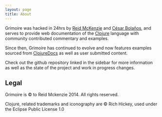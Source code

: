 ```yaml
---
layout: page
title: About
---
```


Grimoire was hacked in 24hrs by [Reid McKenzie](http://arrdem.com/)
and [César Bolaños](https://github.com/cesarbp), and serves to provide
web documentation of the [Clojure](http://clojure.org/) language with
community contributed commentary and examples.

Since then, Grimoire has continued to evolve and now features examples
sourced from [ClojureDocs](http://clojuredocs.org) as well as user
submitted content.

Check out the github repository linked in the sidebar for more
information as well as the state of the project and work in progress
changes.

## Legal

Grimoire is &copy; to Reid Mckenzie 2014. All
rights reserved.

Clojure, related trademarks and iconography are &copy; Rich Hickey,
used under the Eclipse Public License 1.0
